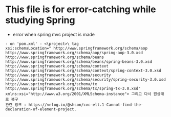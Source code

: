 # This file is for error-catching while studying Spring

- error when spring mvc project is made
<pre><code>- on 'pom.xml' - <\project>\ tag
xsi:schemaLocation=" http://www.springframework.org/schema/aop http://www.springframework.org/schema/aop/spring-aop-3.0.xsd http://www.springframework.org/schema/beans http://www.springframework.org/schema/beans/spring-beans-3.0.xsd http://www.springframework.org/schema/context http://www.springframework.org/schema/context/spring-context-3.0.xsd http://www.springframework.org/schema/security http://www.springframework.org/schema/security/spring-security-3.0.xsd http://www.springframework.org/schema/tx http://www.springframework.org/schema/tx/spring-tx-3.0.xsd" xmlns:xsi="http://www.w3.org/2001/XMLSchema-instance"> 그리고 다시 원상태로 복구
관련 링크 : https://velog.io/@shson/cvc-elt.1-Cannot-find-the-declaration-of-element-project.
</code></pre>